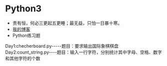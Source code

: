 # Python3
* 贵有恒，何必三更起五更睡；最无益，只怕一日暴十寒。<br>
* [我的博客](http://blog.csdn.net/c406495762 "悬停显示")<br>
* Python练习题<br>

Day1:checherboard.py-----题目：要求输出国际象棋棋盘<br>
Day2:count\_string.py----题目：输入一行字符，分别统计其中字母、空格、数字和其他字符的个数<br>
